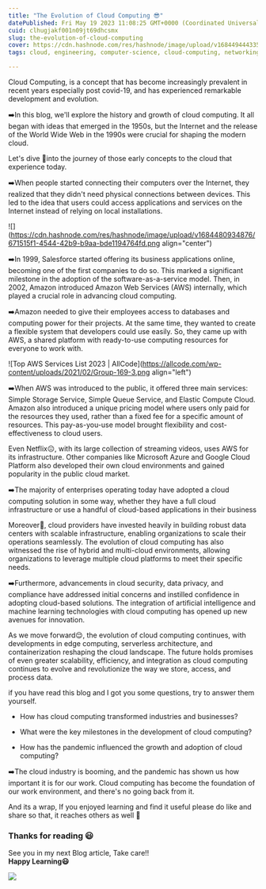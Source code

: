```yaml
---
title: "The Evolution of Cloud Computing 😎"
datePublished: Fri May 19 2023 11:08:25 GMT+0000 (Coordinated Universal Time)
cuid: clhugjakf001n09jt69dhcsmx
slug: the-evolution-of-cloud-computing
cover: https://cdn.hashnode.com/res/hashnode/image/upload/v1684494443357/1bca956e-3a75-4a4a-89bb-8059a79d4eae.jpeg
tags: cloud, engineering, computer-science, cloud-computing, networking

---
```


Cloud Computing, is a concept that has become increasingly prevalent in recent years especially post covid-19, and has experienced remarkable development and evolution.

➡️In this blog, we'll explore the history and growth of cloud computing. It all began with ideas that emerged in the 1950s, but the Internet and the release of the World Wide Web in the 1990s were crucial for shaping the modern cloud.

Let's dive 🚀into the journey of those early concepts to the cloud that experience today.

➡️When people started connecting their computers over the Internet, they realized that they didn't need physical connections between devices. This led to the idea that users could access applications and services on the Internet instead of relying on local installations.

![](https://cdn.hashnode.com/res/hashnode/image/upload/v1684480934876/671515f1-4544-42b9-b9aa-bde1194764fd.png align="center")

➡️In 1999, Salesforce started offering its business applications online, becoming one of the first companies to do so. This marked a significant milestone in the adoption of the software-as-a-service model. Then, in 2002, Amazon introduced Amazon Web Services (AWS) internally, which played a crucial role in advancing cloud computing.

➡️Amazon needed to give their employees access to databases and computing power for their projects. At the same time, they wanted to create a flexible system that developers could use easily. So, they came up with AWS, a shared platform with ready-to-use computing resources for everyone to work with.

![Top AWS Services List 2023 | AllCode](https://allcode.com/wp-content/uploads/2021/02/Group-169-3.png align="left")

➡️When AWS was introduced to the public, it offered three main services: Simple Storage Service, Simple Queue Service, and Elastic Compute Cloud. Amazon also introduced a unique pricing model where users only paid for the resources they used, rather than a fixed fee for a specific amount of resources. This pay-as-you-use model brought flexibility and cost-effectiveness to cloud users.

Even Netflix😐, with its large collection of streaming videos, uses AWS for its infrastructure. Other companies like Microsoft Azure and Google Cloud Platform also developed their own cloud environments and gained popularity in the public cloud market.

➡️The majority of enterprises operating today have adopted a cloud computing solution in some way, whether they have a full cloud infrastructure or use a handful of cloud-based applications in their business

Moreover🤗, cloud providers have invested heavily in building robust data centers with scalable infrastructure, enabling organizations to scale their operations seamlessly. The evolution of cloud computing has also witnessed the rise of hybrid and multi-cloud environments, allowing organizations to leverage multiple cloud platforms to meet their specific needs.

➡️Furthermore, advancements in cloud security, data privacy, and compliance have addressed initial concerns and instilled confidence in adopting cloud-based solutions. The integration of artificial intelligence and machine learning technologies with cloud computing has opened up new avenues for innovation.

As we move forward😌, the evolution of cloud computing continues, with developments in edge computing, serverless architecture, and containerization reshaping the cloud landscape. The future holds promises of even greater scalability, efficiency, and integration as cloud computing continues to evolve and revolutionize the way we store, access, and process data.

if you have read this blog and I got you some questions, try to answer them yourself.

* How has cloud computing transformed industries and businesses?
    
* What were the key milestones in the development of cloud computing?
    
* How has the pandemic influenced the growth and adoption of cloud computing?
    

➡️The cloud industry is booming, and the pandemic has shown us how important it is for our work. Cloud computing has become the foundation of our work environment, and there's no going back from it.

And its a wrap, If you enjoyed learning and find it useful please do like and share so that, it reaches others as well 🤝

### Thanks for reading 😃

See you in my next Blog article, Take care!!  
**Happy Learning😃**

![]( align="center")